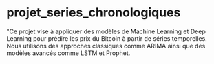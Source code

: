 # projet_series_chronologiques
"Ce projet vise à appliquer des modèles de Machine Learning et Deep Learning pour prédire les prix du Bitcoin à partir de séries temporelles. Nous utilisons des approches classiques comme ARIMA ainsi que des modèles avancés comme LSTM et Prophet.
